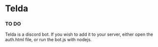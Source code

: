 # Telda
### TO DO

Telda is a discord bot.
If you wish to add it to your server, either open the auth.html file, or run the bot.js with nodejs.
